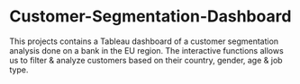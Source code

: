 # Customer-Segmentation-Dashboard
This projects contains a Tableau dashboard of a customer segmentation analysis done on a bank in the EU region. The interactive functions allows us to filter &amp; analyze customers based on their country, gender, age &amp; job type. 
